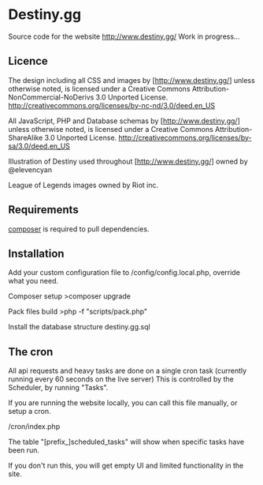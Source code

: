 # Destiny.gg
Source code for the website http://www.destiny.gg/
Work in progress...

## Licence

The design including all CSS and images by [http://www.destiny.gg/] unless otherwise noted, is licensed under a Creative Commons Attribution-NonCommercial-NoDerivs 3.0 Unported License.
http://creativecommons.org/licenses/by-nc-nd/3.0/deed.en_US

All JavaScript, PHP and Database schemas by [http://www.destiny.gg/] unless otherwise noted, is licensed under a Creative Commons Attribution-ShareAlike 3.0 Unported License.
http://creativecommons.org/licenses/by-sa/3.0/deed.en_US

Illustration of Destiny used throughout [http://www.destiny.gg/] owned by @elevencyan

League of Legends images owned by Riot inc.


## Requirements
[composer](http://getcomposer.org/download/) is required to pull dependencies.


## Installation
Add your custom configuration file to /config/config.local.php, override what you need.

Composer setup
	>composer upgrade
	
Pack files build
	>php -f "scripts/pack.php"

Install the database structure
	destiny.gg.sql


## The cron
All api requests and heavy tasks are done on a single cron task (currently running every 60 seconds on the live server)
This is controlled by the Scheduler, by running "Tasks".

If you are running the website locally, you can call this file manually, or setup a cron.

/cron/index.php

The table "[prefix_]scheduled_tasks" will show when specific tasks have been run.

If you don't run this, you will get empty UI and limited functionality in the site.